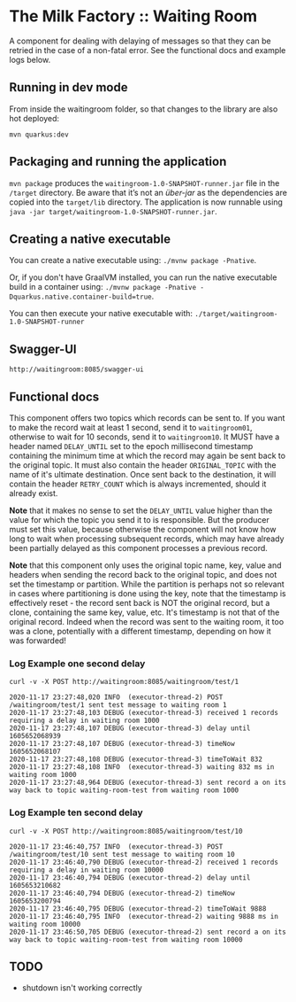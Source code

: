 # The Milk Factory :: Waiting Room

A component for dealing with delaying of messages so that they can be retried
in the case of a non-fatal error. See the functional docs and example logs below.

## Running in dev mode

From inside the waitingroom folder, so that changes to the library are also hot deployed:

```
mvn quarkus:dev
```

## Packaging and running the application

`mvn package` produces the `waitingroom-1.0-SNAPSHOT-runner.jar` file in the `/target` directory.
Be aware that it’s not an _über-jar_ as the dependencies are copied into the `target/lib` directory.
The application is now runnable using `java -jar target/waitingroom-1.0-SNAPSHOT-runner.jar`.

## Creating a native executable

You can create a native executable using: `./mvnw package -Pnative`.

Or, if you don't have GraalVM installed, 
you can run the native executable build in a container using: 
`./mvnw package -Pnative -Dquarkus.native.container-build=true`.

You can then execute your native executable with: `./target/waitingroom-1.0-SNAPSHOT-runner`

## Swagger-UI

    http://waitingroom:8085/swagger-ui

## Functional docs

This component offers two topics which records can be sent to. If you want to make the record wait at least 1 second,
send it to `waitingroom01`, otherwise to wait for 10 seconds, send it to `waitingroom10`. It MUST have a header named
`DELAY_UNTIL` set to the epoch millisecond timestamp containing the minimum time at which the record may again be sent
back to the original topic. It must also contain the header `ORIGINAL_TOPIC` with the name of it's ultimate destination.
Once sent back to the destination, it will contain the header `RETRY_COUNT` which is always incremented, should it 
already exist. 

**Note** that it makes no sense to set the `DELAY_UNTIL` value higher than the value for which the topic 
you send it to is responsible. But the producer must set this value, because otherwise the component will not know
how long to wait when processing subsequent records, which may have already been partially delayed as this component 
processes a previous record. 

**Note** that this component only uses the original topic name, key, value and headers when sending the record back
to the original topic, and does not set the timestamp or partition. While the partition is perhaps not so relevant
in cases where partitioning is done using the key, note that the timestamp is effectively reset - the record sent back
is NOT the original record, but a clone, containing the same key, value, etc.  It's timestamp is not that of the
original record. Indeed when the record was sent to the waiting room, it too was a clone, potentially with a different
timestamp, depending on how it was forwarded!

### Log Example one second delay

    curl -v -X POST http://waitingroom:8085/waitingroom/test/1

    2020-11-17 23:27:48,020 INFO  (executor-thread-2) POST /waitingroom/test/1 sent test message to waiting room 1
    2020-11-17 23:27:48,103 DEBUG (executor-thread-3) received 1 records requiring a delay in waiting room 1000
    2020-11-17 23:27:48,107 DEBUG (executor-thread-3) delay until 1605652068939
    2020-11-17 23:27:48,107 DEBUG (executor-thread-3) timeNow     1605652068107
    2020-11-17 23:27:48,108 DEBUG (executor-thread-3) timeToWait 832
    2020-11-17 23:27:48,108 INFO  (executor-thread-3) waiting 832 ms in waiting room 1000
    2020-11-17 23:27:48,964 DEBUG (executor-thread-3) sent record a on its way back to topic waiting-room-test from waiting room 1000

### Log Example ten second delay

    curl -v -X POST http://waitingroom:8085/waitingroom/test/10

    2020-11-17 23:46:40,757 INFO  (executor-thread-3) POST /waitingroom/test/10 sent test message to waiting room 10
    2020-11-17 23:46:40,790 DEBUG (executor-thread-2) received 1 records requiring a delay in waiting room 10000
    2020-11-17 23:46:40,794 DEBUG (executor-thread-2) delay until 1605653210682
    2020-11-17 23:46:40,794 DEBUG (executor-thread-2) timeNow     1605653200794
    2020-11-17 23:46:40,795 DEBUG (executor-thread-2) timeToWait 9888
    2020-11-17 23:46:40,795 INFO  (executor-thread-2) waiting 9888 ms in waiting room 10000
    2020-11-17 23:46:50,705 DEBUG (executor-thread-2) sent record a on its way back to topic waiting-room-test from waiting room 10000
    
## TODO

- shutdown isn't working correctly
